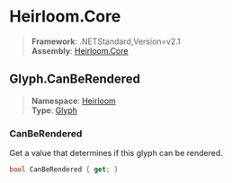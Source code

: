 # Heirloom.Core

> **Framework**: .NETStandard,Version=v2.1  
> **Assembly**: [Heirloom.Core][0]  

## Glyph.CanBeRendered

> **Namespace**: [Heirloom][0]  
> **Type**: [Glyph][1]  

### CanBeRendered

Get a value that determines if this glyph can be rendered.

```cs
bool CanBeRendered { get; }
```

[0]: ../Heirloom.Core.md
[1]: Heirloom.Glyph.md
